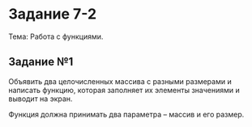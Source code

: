 # Задание 7-2

Тема: Работа с функциями.

## Задание №1

Объявить два целочисленных массива с разными размерами и написать функцию, которая заполняет их элементы значениями и выводит на экран.

Функция должна принимать два параметра – массив и его размер.


